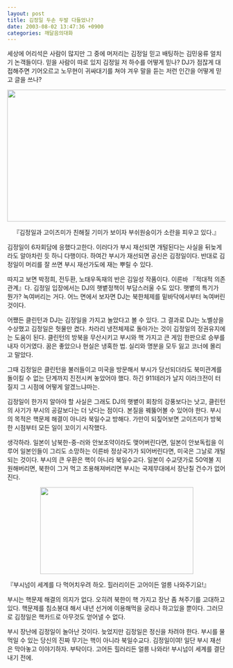 ```yaml
---
layout: post
title: 김정일 두손 두발 다들었나?
date: 2003-08-02 13:47:36 +0900
categories: 깨달음의대화
---
```

세상에 어리석은 사람이 많지만 그 중에 머저리는 김정일 믿고 배팅하는 김민웅류 얼치기 논객들이다. 믿을 사람이 따로 있지 김정일 저 하수를 어떻게 믿나? DJ가 점잖게 대접해주면 기어오르고 노무현이 귀싸대기를 쳐야 겨우 말을 듣는 저런 인간을 어떻게 믿고 글을 쓰나?

<p align="center">
  <img src="http://drkimz.com/technote/board/private/upimg/1059799432.jpg" width="567" height="304" border="0" />
</p>

<p align="center">
  『김정일과 고이즈미가 친해질 기미가 보이자 부쉬원숭이가 소란을 피우고 있다.』
</p>

김정일이 6자회담에 응했다고한다. 이러다가 부시 재선되면 개털된다는 사실을 뒤늦게라도 알아차린 듯 하니 다행이다. 하여간 부시가 재선되면 공신은 김정일이다. 반대로 김정일이 머리를 잘 쓰면 부시 재선가도에 재는 뿌릴 수 있다. 

따지고 보면 박정희, 전두환, 노태우독재의 반은 김일성 작품이다. 이른바 『적대적 의존관계』다. 김정일 입장에서는 DJ의 햇볕정책이 부담스러울 수도 있다. 햇볕의 특기가 뭔가? 녹여버리는 거다. 어느 면에서 보자면 DJ는 북한체제를 밑바닥에서부터 녹여버린 것이다. 

어쨌든 클린턴과 DJ는 김정일을 가지고 놀았다고 볼 수 있다. 그 결과로 DJ는 노벨상을 수상했고 김정일은 헛물만 켰다. 차라리 냉전체제로 돌아가는 것이 김정일의 정권유지에는 도움이 된다. 클린턴의 방북을 무산시키고 부시와 핵 가지고 큰 게임 한판으로 승부를 내자 이거였다. 꿈은 좋았으나 현실은 냉혹한 법. 실리와 명분을 모두 잃고 코너에 몰리고 말았다. 

그때 김정일은 클린턴을 불러들이고 미국을 방문해서 부시가 당선되더라도 북미관계를 돌이킬 수 없는 단계까지 진전시켜 놓았어야 했다. 하긴 911테러가 날지 이라크전이 터질지 그 시점에 어떻게 알겠느냐마는. 

김정일이 한가지 알아야 할 사실은 그래도 DJ의 햇볕이 회창의 강풍보다는 낫고, 클린턴의 사기가 부시의 공갈보다는 더 낫다는 점이다. 본질을 꿰뚫어볼 수 있어야 한다. 부시의 목적은 핵문제 해결이 아니라 북일수교 방해다. 가만이 되짚어보면 고이즈미가 방북한 시점부터 모든 일이 꼬이기 시작했다.

생각하라. 일본이 남북한-중-러와 안보조약이라도 맺어버린다면, 일본이 안보독립을 이루어 일본인들이 그리도 소망하는 이른바 정상국가가 되어버린다면, 미국은 그날로 개털되는 것이다. 부시의 큰 우환은 핵이 아니라 북일수교다. 일본이 수교댓가로 50억불 지원해버리면, 북한이 그거 먹고 조용해져버리면 부시는 국제무대에서 장난칠 건수가 없어진다.

<p align="center">
  <img src="http://drkimz.com/technote/board/private/upimg/1059796313.jpg" width="353" height="200" border="0" />
</p>

<p align="left">
  『부시넘이 세계를 다 먹어치우려 하오. 힐러리이든 고어이든 얼릉 나와주기요!』
</p>

부시는 핵문제 해결의 의지가 없다. 오히려 북한이 핵 가지고 장난 좀 쳐주기를 고대하고 있다. 핵문제를 침소봉대 해서 내년 선거에 이용해먹을 궁리나 하고있을 뿐이다. 그러므로 김정일은 핵카드로 아무것도 얻어낼 수 없다. 

부시 장난에 김정일이 놀아난 것이다. 늦었지만 김정일은 정신을 차려야 한다. 부시를 물먹일 수 있는 당신의 진짜 무기는 핵이 아니라 북일수교다. 김정일이여! 일단 부시 재선은 막아놓고 이야기하자. 부탁이다. 고어든 힐러리든 얼릉 나와라! 부시넘이 세계를 결단내기 전에.
